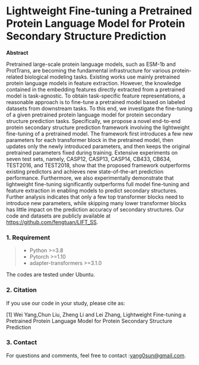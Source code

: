 
# Lightweight Fine-tuning a Pretrained Protein Language Model for Protein Secondary Structure Prediction

**Abstract**
<br>

Pretrained large-scale protein language models, such as ESM-1b and ProtTrans, are becoming the fundamental infrastructure for various protein-related biological modeling tasks. Existing works use mainly pretrained protein language models in feature extraction. However, the knowledge contained in the embedding features directly extracted from a pretrained model is task-agnostic. To obtain task-specific feature representations, a reasonable approach is to fine-tune a pretrained model based on labeled datasets from downstream tasks. To this end, we investigate the fine-tuning of a given pretrained protein language model for protein secondary structure prediction tasks. Specifically, we propose a novel end-to-end protein secondary structure prediction framework involving the lightweight fine-tuning of a pretrained model. The framework first introduces a few new parameters for each transformer block in the pretrained model, then updates only the newly introduced parameters, and then keeps the original pretrained parameters fixed during training. Extensive experiments on seven test sets, namely, CASP12, CASP13, CASP14, CB433, CB634, TEST2016, and TEST2018, show that the proposed framework outperforms existing predictors and achieves new state-of-the-art prediction performance. Furthermore, we also experimentally demonstrate that lightweight fine-tuning significantly outperforms full model fine-tuning and feature extraction in enabling models to predict secondary structures. Further analysis indicates that only a few top transformer blocks need to introduce new parameters, while skipping many lower transformer blocks has little impact on the prediction accuracy of secondary structures. Our code and datasets are publicly available at https://github.com/fengtuan/LIFT_SS.

### 1. Requirement
> * Python >=3.8  
> * Pytorch >=1.10
> * adapter-transformers >=3.1.0

The codes are tested under Ubuntu.

### 2. Citation
If you use our code in your study, please cite as:

[1] Wei Yang,Chun Liu, Zheng Li and Lei Zhang, Lightweight Fine-tuning a Pretrained Protein Language Model for Protein Secondary Structure Prediction

### 3. Contact
For questions and comments, feel free to contact :yang0sun@gmail.com. 


